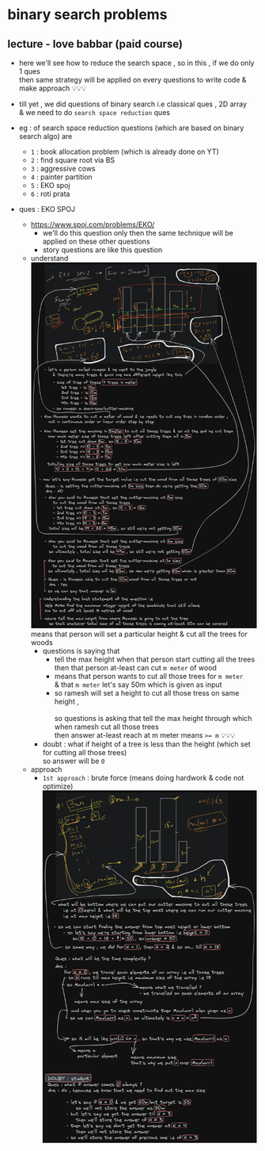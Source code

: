 # binary search problems 

## lecture - love babbar (paid course)

- here we'll see how to reduce the search space , so in this , if we do only 1 ques <br>
    then same strategy will be applied on every questions to write code & make approach 💡💡💡

- till yet , we did questions of binary search i.e classical ques , 2D array <br>
    & we need to do `search space reduction` ques

- eg : of search space reduction questions (which are based on binary search algo) are 
    - `1` : book allocation problem (which is already done on YT)
    - `2` : find square root via BS
    - `3` : aggressive cows
    - `4` : painter partition
    - `5` : EKO spoj
    - `6` : roti prata

- ques : EKO SPOJ
    - https://www.spoj.com/problems/EKO/
        - we'll do this question only then the same technique will be applied on these other questions
        - story questions are like this question  
    - understand 
        ![understanding the question](../../notes-pics/16-3-lecture/love-babbar/lecture-16-3-0.png) <br>
            means that person will set a particular height & cut all the trees for woods
        - questions is saying that 
            - tell the max height when that person start cutting all the trees <br>
                then that person at-least can cut `m meter` of wood 
            - means that person wants to cut all those trees for `m meter` <br>
                & that `m meter` let's say 50m which is given as input <br> 
            - so ramesh will set a height to cut all those tress on same height ,<br>  
                so questions is asking that tell the max height through which when ramesh cut all those trees <br>
                then answer at-least reach at m meter means `>= m` 💡💡💡
        - doubt : what if height of a tree is less than the height (which set for cutting all those trees) <br> 
            so answer will be `0` 
    - approach
        - `1st approach` : brute force (means doing hardwork & code not optimize)
            ![brute force approach](../../notes-pics/16-3-lecture/love-babbar/lecture-16-3-1.png) <br>
          
            
